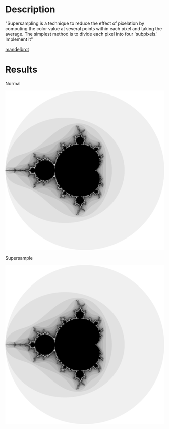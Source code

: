 # Description
"Supersampling is a technique to reduce the effect of pixelation by computing the color value at several points within each pixel and taking the average.  The simplest method is to divide each pixel into four 'subpixels.'  Implement it"

[mandelbrot](https://github.com/adonovan/gopl.io/blob/b725d6015f980e94734da37e35ba0d943fc7532f/ch3/mandelbrot/main.go)

# Results
Normal

![normal](images/normal.png)

Supersample

![supersample](images/supersample.png)
